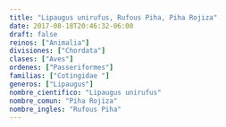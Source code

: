 ```yaml
---
title: "Lipaugus unirufus, Rufous Piha, Piha Rojiza"
date: 2017-08-18T20:46:32-06:00
draft: false
reinos: ["Animalia"]
divisiones: ["Chordata"]
clases: ["Aves"]
ordenes: ["Passeriformes"]
familias: ["Cotingidae "]
generos: ["Lipaugus"]
nombre_cientifico: "Lipaugus unirufus"
nombre_comun: "Piha Rojiza"
nombre_ingles: "Rufous Piha"
---
```

